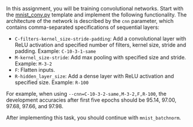 In this assignment, you will be training convolutional networks. Start with
the [mnist_conv.py](https://github.com/ufal/npfl114/tree/master/labs/04/mnist_conv.py)
template and implement the following functionality. The architecture of the
network is described by the `cnn` parameter, which contains comma-separated
specifications of sequential layers:
- `C-filters-kernel_size-stride-padding`: Add a convolutional layer with ReLU
  activation and specified number of filters, kernel size, stride and padding.
  Example: `C-10-3-1-same`
- `M-kernel_size-stride`: Add max pooling with specified size and stride.
  Example: `M-3-2`
- `F`: Flatten inputs.
- `R-hidden_layer_size`: Add a dense layer with ReLU activation and specified
  size. Example: `R-100`

For example, when using `--cnn=C-10-3-2-same,M-3-2,F,R-100`, the development
accuracies after first five epochs should be 95.14, 97.00, 97.68, 97.66, and 97.98.

After implementing this task, you should continue with `mnist_batchnorm`.
